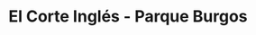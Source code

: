 ---
title: "El Corte Inglés - Parque Burgos"
url: /burgos/el-corte-ingles-parque-burgos/
shop: centro comercial
---